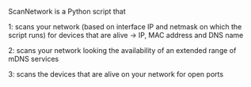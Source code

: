 ScanNetwork is a Python script that

  1: scans your network (based on interface IP and netmask on which the script runs) for devices that are alive -> IP, MAC address and DNS name

  2: scans your network looking the availability of an extended range of mDNS services

  3: scans the devices that are alive on your network for open ports

